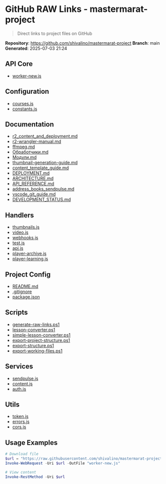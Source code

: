 ﻿# GitHub RAW Links - mastermarat-project

> Direct links to project files on GitHub

**Repository**: https://github.com/shivalino/mastermarat-project
**Branch**: main **Generated**: 2025-07-03 21:24

## API Core

- [worker-new.js](https://raw.githubusercontent.com/shivalino/mastermarat-project/main/workers/api/src/worker-new.js)

## Configuration

- [courses.js](https://raw.githubusercontent.com/shivalino/mastermarat-project/main/workers/api/src/config/courses.js)
- [constants.js](https://raw.githubusercontent.com/shivalino/mastermarat-project/main/workers/api/src/config/constants.js)

## Documentation

- [r2_content_and_deployment.md](https://raw.githubusercontent.com/shivalino/mastermarat-project/main/docs/Technical/r2_content_and_deployment.md)
- [r2-wrangler-manual.md](https://raw.githubusercontent.com/shivalino/mastermarat-project/main/docs/Technical/r2-wrangler-manual.md)
- [ffmpeg.md](https://raw.githubusercontent.com/shivalino/mastermarat-project/main/docs/Technical/ffmpeg.md)
- [Обработчики.md](https://raw.githubusercontent.com/shivalino/mastermarat-project/main/docs/Technical/Обработчики.md)
- [Модули.md](https://raw.githubusercontent.com/shivalino/mastermarat-project/main/docs/Technical/Модули.md)
- [thumbnail-generation-guide.md](https://raw.githubusercontent.com/shivalino/mastermarat-project/main/docs/Technical/thumbnail-generation-guide.md)
- [content_template_guide.md](https://raw.githubusercontent.com/shivalino/mastermarat-project/main/docs/Technical/content_template_guide.md)
- [DEPLOYMENT.md](https://raw.githubusercontent.com/shivalino/mastermarat-project/main/docs/Development/DEPLOYMENT.md)
- [ARCHITECTURE.md](https://raw.githubusercontent.com/shivalino/mastermarat-project/main/docs/Development/ARCHITECTURE.md)
- [API_REFERENCE.md](https://raw.githubusercontent.com/shivalino/mastermarat-project/main/docs/Development/API_REFERENCE.md)
- [address_books_sendpulse.md](https://raw.githubusercontent.com/shivalino/mastermarat-project/main/docs/Technical/address_books_sendpulse.md)
- [vscode_git_guide.md](https://raw.githubusercontent.com/shivalino/mastermarat-project/main/docs/Manuals/vscode_git_guide.md)
- [DEVELOPMENT_STATUS.md](https://raw.githubusercontent.com/shivalino/mastermarat-project/main/docs/Development/DEVELOPMENT_STATUS.md)

## Handlers

- [thumbnails.js](https://raw.githubusercontent.com/shivalino/mastermarat-project/main/workers/api/src/handlers/thumbnails.js)
- [video.js](https://raw.githubusercontent.com/shivalino/mastermarat-project/main/workers/api/src/handlers/video.js)
- [webhooks.js](https://raw.githubusercontent.com/shivalino/mastermarat-project/main/workers/api/src/handlers/webhooks.js)
- [test.js](https://raw.githubusercontent.com/shivalino/mastermarat-project/main/workers/api/src/handlers/test.js)
- [api.js](https://raw.githubusercontent.com/shivalino/mastermarat-project/main/workers/api/src/handlers/api.js)
- [player-archive.js](https://raw.githubusercontent.com/shivalino/mastermarat-project/main/workers/api/src/handlers/player-archive.js)
- [player-learning.js](https://raw.githubusercontent.com/shivalino/mastermarat-project/main/workers/api/src/handlers/player-learning.js)

## Project Config

- [README.md](https://raw.githubusercontent.com/shivalino/mastermarat-project/main/README.md)
- [.gitignore](https://raw.githubusercontent.com/shivalino/mastermarat-project/main/.gitignore)
- [package.json](https://raw.githubusercontent.com/shivalino/mastermarat-project/main/package.json)

## Scripts

- [generate-raw-links.ps1](https://raw.githubusercontent.com/shivalino/mastermarat-project/main/scripts/generate-raw-links.ps1)
- [lesson-converter.ps1](https://raw.githubusercontent.com/shivalino/mastermarat-project/main/scripts/lesson-converter.ps1)
- [simple-lesson-converter.ps1](https://raw.githubusercontent.com/shivalino/mastermarat-project/main/scripts/simple-lesson-converter.ps1)
- [export-project-structure.ps1](https://raw.githubusercontent.com/shivalino/mastermarat-project/main/scripts/export-project-structure.ps1)
- [export-structure.ps1](https://raw.githubusercontent.com/shivalino/mastermarat-project/main/scripts/export-structure.ps1)
- [export-working-files.ps1](https://raw.githubusercontent.com/shivalino/mastermarat-project/main/scripts/export-working-files.ps1)

## Services

- [sendpulse.js](https://raw.githubusercontent.com/shivalino/mastermarat-project/main/workers/api/src/services/sendpulse.js)
- [content.js](https://raw.githubusercontent.com/shivalino/mastermarat-project/main/workers/api/src/services/content.js)
- [auth.js](https://raw.githubusercontent.com/shivalino/mastermarat-project/main/workers/api/src/services/auth.js)

## Utils

- [token.js](https://raw.githubusercontent.com/shivalino/mastermarat-project/main/workers/api/src/utils/token.js)
- [errors.js](https://raw.githubusercontent.com/shivalino/mastermarat-project/main/workers/api/src/utils/errors.js)
- [cors.js](https://raw.githubusercontent.com/shivalino/mastermarat-project/main/workers/api/src/utils/cors.js)

## Usage Examples

```powershell
# Download file
$url = "https://raw.githubusercontent.com/shivalino/mastermarat-project/main/workers/api/src/worker-new.js"
Invoke-WebRequest -Uri $url -OutFile "worker-new.js"

# View content
Invoke-RestMethod -Uri $url
```
